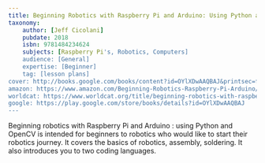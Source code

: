 ```yaml
---
title: Beginning Robotics with Raspberry Pi and Arduino: Using Python and OpenCV
taxonomy:
	author: [Jeff Cicolani]
	pubdate: 2018
	isbn: 9781484234624
	subjects: [Raspberry Pi's, Robotics, Computers]
	audience: [General]
	expertise: [Beginner]
	tag: [lesson plans]
cover: http://books.google.com/books/content?id=OYlXDwAAQBAJ&printsec=frontcover&img=1&zoom=1&edge=curl&source=gbs_api
amazon: https://www.amazon.com/Beginning-Robotics-Raspberry-Pi-Arduino/dp/1484234618/ref=sr_1_1?keywords=Beginning+robotics+with+Raspberry+Pi+and+Arduino+%3A+using+Python+and+OpenCV&qid=1570651362&sr=8-1
worldcat: https://www.worldcat.org/title/beginning-robotics-with-raspberry-pi-and-arduino-using-python-and-opencv/oclc/1016924863&referer=brief_results
google: https://play.google.com/store/books/details?id=OYlXDwAAQBAJ
---
```

Beginning robotics with Raspberry Pi and Arduino : using Python and OpenCV is intended for beginners to robotics who would like to start their robotics journey.  It covers the basics of robotics, assembly, soldering.  It also introduces you to two coding languages.